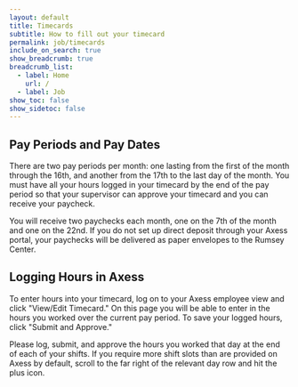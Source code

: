 ```yaml
---
layout: default
title: Timecards
subtitle: How to fill out your timecard
permalink: job/timecards
include_on_search: true
show_breadcrumb: true
breadcrumb_list:
  - label: Home
    url: /
  - label: Job
show_toc: false
show_sidetoc: false
---
```


## Pay Periods and Pay Dates

There are two pay periods per month: one lasting from the first of the month through the 16th, and another from the 17th to the last day of the month. You must have all your hours logged in your timecard by the end of the pay period so that your supervisor can approve your timecard and you can receive your paycheck.

You will receive two paychecks each month, one on the 7th of the month and one on the 22nd. If you do not set up direct deposit through your Axess portal, your paychecks will be delivered as paper envelopes to the Rumsey Center. 

## Logging Hours in Axess

To enter hours into your timecard, log on to your Axess employee view and click "View/Edit Timecard." On this page you will be able to enter in the hours you worked over the current pay period. To save your logged hours, click "Submit and Approve." 

Please log, submit, and approve the hours you worked that day at the end of each of your shifts. If you require more shift slots than are provided on Axess by default, scroll to the far right of the relevant day row and hit the plus icon.